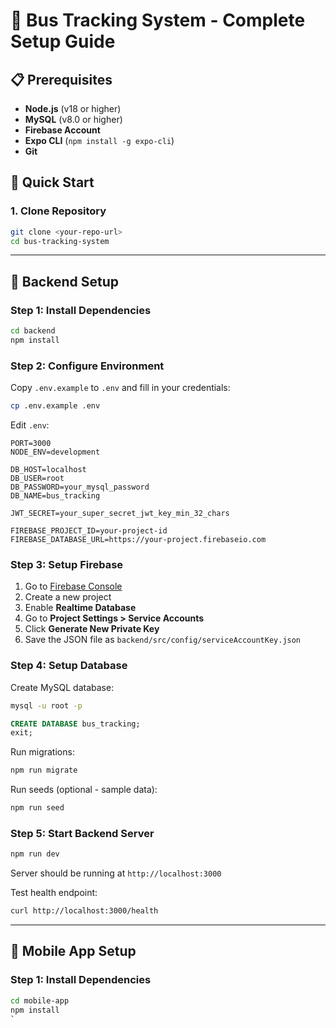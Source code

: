 # 🚌 Bus Tracking System - Complete Setup Guide

## 📋 Prerequisites

- **Node.js** (v18 or higher)
- **MySQL** (v8.0 or higher)
- **Firebase Account**
- **Expo CLI** (`npm install -g expo-cli`)
- **Git**

## 🚀 Quick Start

### 1. Clone Repository

```bash
git clone <your-repo-url>
cd bus-tracking-system
```

---

## 🔧 Backend Setup

### Step 1: Install Dependencies

```bash
cd backend
npm install
```

### Step 2: Configure Environment

Copy `.env.example` to `.env` and fill in your credentials:

```bash
cp .env.example .env
```

Edit `.env`:

```env
PORT=3000
NODE_ENV=development

DB_HOST=localhost
DB_USER=root
DB_PASSWORD=your_mysql_password
DB_NAME=bus_tracking

JWT_SECRET=your_super_secret_jwt_key_min_32_chars

FIREBASE_PROJECT_ID=your-project-id
FIREBASE_DATABASE_URL=https://your-project.firebaseio.com
```

### Step 3: Setup Firebase

1. Go to [Firebase Console](https://console.firebase.google.com/)
2. Create a new project
3. Enable **Realtime Database**
4. Go to **Project Settings > Service Accounts**
5. Click **Generate New Private Key**
6. Save the JSON file as `backend/src/config/serviceAccountKey.json`

### Step 4: Setup Database

Create MySQL database:

```bash
mysql -u root -p
```

```sql
CREATE DATABASE bus_tracking;
exit;
```

Run migrations:

```bash
npm run migrate
```

Run seeds (optional - sample data):

```bash
npm run seed
```

### Step 5: Start Backend Server

```bash
npm run dev
```

Server should be running at `http://localhost:3000`

Test health endpoint:

```bash
curl http://localhost:3000/health
```

---

## 📱 Mobile App Setup

### Step 1: Install Dependencies

```bash
cd mobile-app
npm install
`